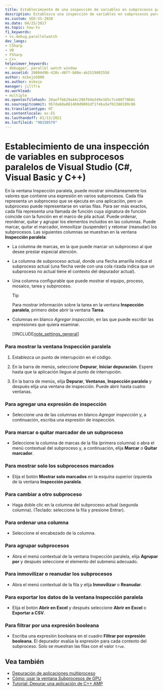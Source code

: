```yaml
---
title: Establecimiento de una inspección de variables en subprocesos paralelos | Microsoft Docs
description: Establezca una inspección de variables en subprocesos paralelos de Visual Studio. Vea simultáneamente los valores que contiene una expresión en varios subprocesos.
ms.custom: SEO-VS-2020
ms.date: 04/25/2017
ms.topic: how-to
f1_keywords:
- vs.debug.parallelwatch
dev_langs:
- CSharp
- VB
- FSharp
- C++
helpviewer_keywords:
- debugger, parallel watch window
ms.assetid: 28004d9b-420c-48f7-b80e-ab1519802558
author: mikejo5000
ms.author: mikejo
manager: jillfra
ms.workload:
- multiple
ms.openlocfilehash: 28aeffb629a44c296fb9a349e165c7ce88f70b0c
ms.sourcegitcommit: 957da60a881469d9001df1f4ba3ef01388109c86
ms.translationtype: HT
ms.contentlocale: es-ES
ms.lasthandoff: 01/13/2021
ms.locfileid: "98150579"
---
```

# <a name="set-a-watch-on-variables-in-parallel-threads-in-visual-studio-c-visual-basic-c"></a>Establecimiento de una inspección de variables en subprocesos paralelos de Visual Studio (C#, Visual Basic y C++)
En la ventana Inspección paralela, puede mostrar simultáneamente los valores que contiene una expresión en varios subprocesos. Cada fila representa un subproceso que se ejecuta en una aplicación, pero un subproceso puede representarse en varias filas. Para ser más exactos, cada fila representa una llamada de función cuya signatura de función coincide con la función en el marco de pila actual. Puede ordenar, reordenar, quitar y agrupar los elementos incluidos en las columnas. Puede marcar, quitar el marcador, inmovilizar (suspender) y retomar (reanudar) los subprocesos. Las siguientes columnas se muestran en la ventana **Inspección paralela**:

- La columna de marcas, en la que puede marcar un subproceso al que desee prestar especial atención.

- La columna de subproceso actual, donde una flecha amarilla indica el subproceso actual (una flecha verde con una cola rizada indica que un subproceso no actual tiene el contexto del depurador actual).

- Una columna configurable que puede mostrar el equipo, proceso, mosaico, tarea y subproceso.

  > [!TIP]
  > Para mostrar información sobre la tarea en la ventana **Inspección paralela**, primero debe abrir la ventana **Tarea**.

- Columnas en blanco *Agregar inspección*, en las que puede escribir las expresiones que quiera examinar.

  [!INCLUDE[note_settings_general](../data-tools/includes/note_settings_general_md.md)]

### <a name="to-display-the-parallel-watch-window"></a>Para mostrar la ventana Inspección paralela

1. Establezca un punto de interrupción en el código.

2. En la barra de menús, seleccione **Depurar**, **Iniciar depuración**. Espere hasta que la aplicación llegue al punto de interrupción.

3. En la barra de menús, elija **Depurar**, **Ventanas**, **Inspección paralela** y después elija una ventana de inspección. Puede abrir hasta cuatro ventanas.

### <a name="to-add-a-watch-expression"></a>Para agregar una expresión de inspección

- Seleccione una de las columnas en blanco *Agregar inspección* y, a continuación, escriba una expresión de inspección.

### <a name="to-flag-or-unflag-a-thread"></a>Para marcar o quitar marcador de un subproceso

- Seleccione la columna de marcas de la fila (primera columna) o abra el menú contextual del subproceso y, a continuación, elija **Marcar** o **Quitar marcador**.

### <a name="to-display-only-flagged-threads"></a>Para mostrar solo los subprocesos marcados

- Elija el botón **Mostrar solo marcados** en la esquina superior izquierda de la ventana **Inspección paralela**.

### <a name="to-switch-to-another-thread"></a>Para cambiar a otro subproceso

- Haga doble clic en la columna del subproceso actual (segunda columna). (Teclado: seleccione la fila y presione Entrar).

### <a name="to-sort-a-column"></a>Para ordenar una columna

- Seleccione el encabezado de la columna.

### <a name="to-group-threads"></a>Para agrupar subprocesos

- Abra el menú contextual de la ventana Inspección paralela, elija **Agrupar por** y después seleccione el elemento del submenú adecuado.

### <a name="to-freeze-or-thaw-threads"></a>Para inmovilizar o reanudar los subprocesos

- Abra el menú contextual de la fila y elija **Inmovilizar** o **Reanudar**.

### <a name="to-export-the-data-in-the-parallel-watch-window"></a>Para exportar los datos de la ventana Inspección paralela

- Elija el botón **Abrir en Excel** y después seleccione **Abrir en Excel** o **Exportar a CSV**.

### <a name="to-filter-by-a-boolean-expression"></a>Para filtrar por una expresión booleana

- Escriba una expresión booleana en el cuadro **Filtrar por expresión booleana**. El depurador evalúa la expresión para cada contexto del subproceso. Solo se muestran las filas con el valor `true`.

## <a name="see-also"></a>Vea también
- [Depuración de aplicaciones multiproceso](../debugger/debug-multithreaded-applications-in-visual-studio.md)
- [Cómo: usar la ventana Subprocesos de GPU](../debugger/how-to-use-the-gpu-threads-window.md)
- [Tutorial: Depurar una aplicación de C++ AMP](/cpp/parallel/amp/walkthrough-debugging-a-cpp-amp-application)
